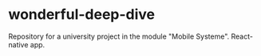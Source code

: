 # wonderful-deep-dive
Repository for a university project in the module "Mobile Systeme". React-native app.
